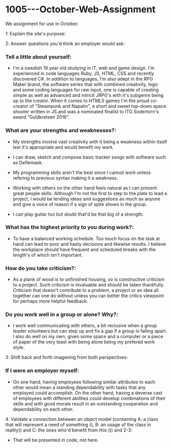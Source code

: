 # 1005---October-Web-Assignment
We assignment for use in October.

1: Explain the site's purpose:

2: Answer questions you'd think an employer would ask:
### Tell a little about yourself:
- I'm a swedish 19 year old studying in IT, web and game design. I'm experienced in code languages Ruby, JS, HTML, CSS and recently discovered C#. In addition to languages, I'm also adept in the RPG Maker brand, the software series that with combined creativity, logic and some coding languages for raw input, one is capable of creating simple as well as advanced and intricit JRPG's with it's subgenre being up to the creator. When it comes to HTML5 games I'm the proud co-creator of "Steampunk and Napalm", a short and sweet top-down space shooter written in JS and was a nominated finalist to ITG Sodertorn's award "Guldkretsen 2016".

### What are your strengths and weaknesses?:
- My strengths involve vast creativity with it being a weakness within itself lest it's appropriate and would benefit my work.

- I can draw, sketch and compose basic tracker songs with software such as Deflemask. 

- My programming skills aren't the best since I cannot work unless refering to previous syntax making it a weakness. 

- Working with others on the other hand feels natural as I can present great people skills. Although I'm not the first to step to the plate to lead a project, I would be lending ideas and suggestions as much as anyone and give a voice of reason if a sign of spite shows in the group.

- I can play guitar too but doubt that'd be that big of a strength.

### What has the highest priority to you during work?:
- To have a balanced working schedule. Too much focus on the task at hand can lead to poor and hasty decisions and likewise results. I believe the workplace should have frequent and scheduled breaks with the length's of which isn't important.

### How do you take criticism?:
- As a plank of wood is to unfinished housing, so is constructive criticism to a project. Such criticism is invaluable and should be taken thankfully. Criticism that doesn't contribute to a problem, a project or an idea all together can one do without unless you can better the critics viewpoint for perhaps more helpful feedback.

### Do you work well in a group or alone? Why?:
- I work well communicating with others, a bit reclusive when a group leader volunteers but can step up and fix a gap if a group is falling apart. I also do well on my own, given some space and a computer or a piece of paper of the very least with being alone being my prefered work style.

3: Shift back and forth imagening from both perspectives:
### If I were an employer myself:
- On one hand, having employees following similar attributes to each other would mean a standing dependability with tasks that any employed could accomplish. On the other hand, having a deverse cast of employees with different abilities could develop combinations of their skills and with good morale result in an outstanding cooperation and dependability on each other.

4: Validate a connection between an object model (containing A: a class that will represent a need of something (), B: an usage of the class in reality() and C: the ones who'd benefit from this ()) and 2-3:
- That will be presented in code, not here.
